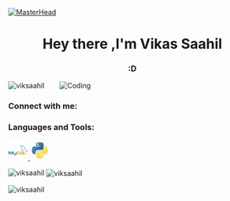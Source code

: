 [![MasterHead](https://mir-s3-cdn-cf.behance.net/projects/original/08d53492880429.Y3JvcCwxMjMxLDk2MywxMzQsNzY.gif)](https://viksaahil.io)
<h1 align="center">Hey there ,I'm Vikas Saahil</h1>
<h3 align="center">:D</h3>
<img align="right" alt="Coding" width="400" src="https://media2.giphy.com/media/v1.Y2lkPTc5MGI3NjExNzE3ZTEyZTI5NjNkOTAxNjcyYTRkYTZhMTIxYTM5MWMwZWIwNjQ1ZSZjdD1n/qgQUggAC3Pfv687qPC/giphy.gif">

<p align="left"> <img src="https://komarev.com/ghpvc/?username=viksaahil&label=Profile%20views&color=0e75b6&style=flat" alt="viksaahil" /> </p>

<h3 align="left">Connect with me:</h3>
<p align="left">
</p>

<h3 align="left">Languages and Tools:</h3>
<p align="left"> <a href="https://www.mysql.com/" target="_blank" rel="noreferrer"> <img src="https://raw.githubusercontent.com/devicons/devicon/master/icons/mysql/mysql-original-wordmark.svg" alt="mysql" width="40" height="40"/> </a> <a href="https://www.python.org" target="_blank" rel="noreferrer"> <img src="https://raw.githubusercontent.com/devicons/devicon/master/icons/python/python-original.svg" alt="python" width="40" height="40"/> </a> </p>

<p><img align="left" src="https://github-readme-stats.vercel.app/api/top-langs?username=viksaahil&show_icons=true&locale=en&layout=compact" alt="viksaahil" /></p>

<p>&nbsp;<img align="center" src="https://github-readme-stats.vercel.app/api?username=viksaahil&show_icons=true&locale=en" alt="viksaahil" /></p>

<p><img align="center" src="https://github-readme-streak-stats.herokuapp.com/?user=viksaahil&" alt="viksaahil" /></p>

